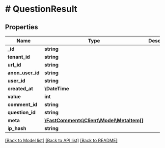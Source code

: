 # # QuestionResult

## Properties

Name | Type | Description | Notes
------------ | ------------- | ------------- | -------------
**_id** | **string** |  |
**tenant_id** | **string** |  |
**url_id** | **string** |  |
**anon_user_id** | **string** |  |
**user_id** | **string** |  |
**created_at** | **\DateTime** |  |
**value** | **int** |  |
**comment_id** | **string** |  | [optional]
**question_id** | **string** |  |
**meta** | [**\FastComments\Client\Model\MetaItem[]**](MetaItem.md) |  | [optional]
**ip_hash** | **string** |  |

[[Back to Model list]](../../README.md#models) [[Back to API list]](../../README.md#endpoints) [[Back to README]](../../README.md)
